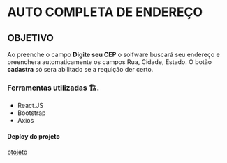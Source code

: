 # AUTO COMPLETA DE ENDEREÇO

## OBJETIVO
Ao preenche o campo **Digite seu CEP** o solfware buscará seu endereço e preenchera automaticamente os campos Rua, Cidade, Estado. O botão **cadastra** só sera abilitado se a requição der certo. 


### Ferramentas utilizadas 🏗️.
- React.JS 
- Bootstrap
- Axios 

#### Deploy do projeto
[ptojeto]()
